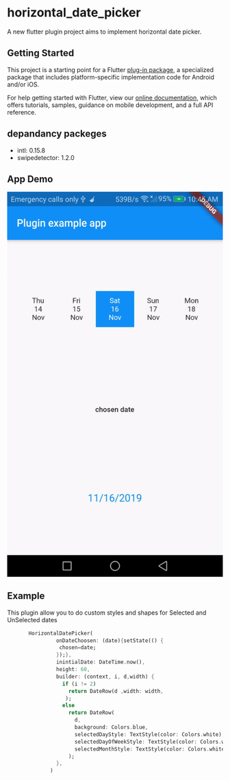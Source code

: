 # horizontal_date_picker

A new flutter plugin project aims to implement horizontal date picker.

## Getting Started

This project is a starting point for a Flutter
[plug-in package](https://flutter.dev/developing-packages/),
a specialized package that includes platform-specific implementation code for
Android and/or iOS.

For help getting started with Flutter, view our 
[online documentation](https://flutter.dev/docs), which offers tutorials, 
samples, guidance on mobile development, and a full API reference.
## depandancy packeges
- intl: 0.15.8
- swipedetector: 1.2.0
## App Demo

![](app.gif)

## Example
This plugin allow you to do custom styles and shapes for Selected and UnSelected dates
```dart
       HorizontalDatePicker(
                onDateChoosen: (date){setState(() {
                 chosen=date; 
                });},
                inintialDate: DateTime.now(),
                height: 60,
                builder: (context, i, d,width) {
                  if (i != 2)
                    return DateRow(d ,width: width,
                   );
                  else
                    return DateRow(
                      d,
                      background: Colors.blue,
                      selectedDayStyle: TextStyle(color: Colors.white),
                      selectedDayOfWeekStyle: TextStyle(color: Colors.white),
                      selectedMonthStyle: TextStyle(color: Colors.white),width: width,
                    );
                },
              )
```